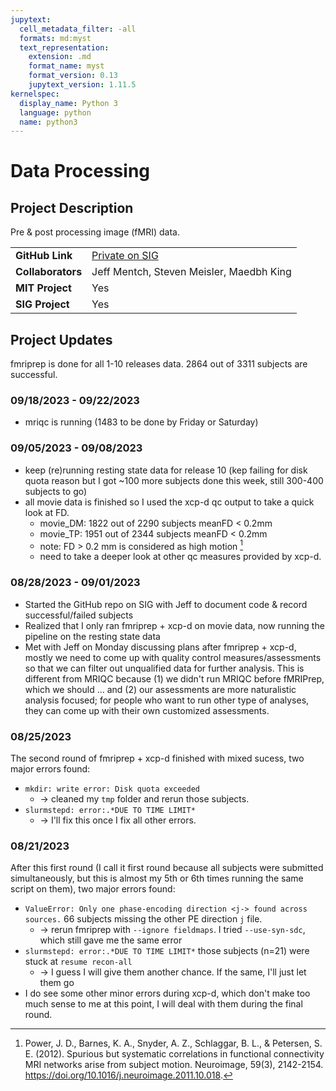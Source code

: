 ```yaml
---
jupytext:
  cell_metadata_filter: -all
  formats: md:myst
  text_representation:
    extension: .md
    format_name: myst
    format_version: 0.13
    jupytext_version: 1.11.5
kernelspec:
  display_name: Python 3
  language: python
  name: python3
---
```


# Data Processing

## Project Description
Pre & post processing image (fMRI) data.

| | |
| -------------- | ----------------------------- |
| **GitHub Link**  | [Private on SIG](https://github.com/sensein/hbn_fmri) |
| **Collaborators**| Jeff Mentch, Steven Meisler, Maedbh King|
| **MIT Project**  | Yes |
| **SIG Project**  | Yes |

## Project Updates

fmriprep is done for all 1-10 releases data. 2864 out of 3311 subjects are successful.

### 09/18/2023 - 09/22/2023
- mriqc is running (1483 to be done by Friday or Saturday)

### 09/05/2023 - 09/08/2023
- keep (re)running resting state data for release 10 (kep failing for disk quota reason but I got ~100 more subjects done this week, still 300-400 subjects to go)
- all movie data is finished so I used the xcp-d qc output to take a quick look at FD.
  - movie_DM: 1822 out of 2290 subjects meanFD < 0.2mm
  - movie_TP: 1951 out of 2344 subjects meanFD < 0.2mm
  - note: FD > 0.2 mm is considered as high motion [^1] 
  - need to take a deeper look at other qc measures provided by xcp-d.

### 08/28/2023 - 09/01/2023
- Started the GitHub repo on SIG with Jeff to document code & record successful/failed subjects
- Realized that I only ran fmriprep + xcp-d on movie data, now running the pipeline on the resting state data
- Met with Jeff on Monday discussing plans after fmriprep + xcp-d, mostly we need to come up with quality control measures/assessments so that we can filter out unqualified data for further analysis. This is different from MRIQC because (1) we didn't run MRIQC before fMRIPrep, which we should ... and (2) our assessments are more naturalistic analysis focused; for people who want to run other type of analyses, they can come up with their own customized assessments.

### 08/25/2023
The second round of fmriprep + xcp-d finished with mixed sucess, two major errors found:
- `mkdir: write error: Disk quota exceeded` 
  - -> cleaned my `tmp` folder and rerun those subjects.
- `slurmstepd: error:.*DUE TO TIME LIMIT*`
  - -> I'll fix this once I fix all other errors.

### 08/21/2023
After this first round (I call it first round because all subjects were submitted simultaneously, but this is almost my 5th or 6th times running the same script on them), two major errors found:
- `ValueError: Only one phase-encoding direction <j-> found across sources.` 66 subjects missing the other PE direction `j` file. 
  - -> rerun fmriprep with `--ignore fieldmaps`. I tried `--use-syn-sdc`, which still gave me the same error
- `slurmstepd: error:.*DUE TO TIME LIMIT*` those subjects (n=21) were stuck at `resume recon-all`
  - -> I guess I will give them another chance. If the same, I'll just let them go
- I do see some other minor errors during xcp-d, which don't make too much sense to me at this point, I will deal with them during the final round.

[^1]: Power, J. D., Barnes, K. A., Snyder, A. Z., Schlaggar, B. L., & Petersen, S. E. (2012). Spurious but systematic correlations in functional connectivity MRI networks arise from subject motion. Neuroimage, 59(3), 2142-2154. https://doi.org/10.1016/j.neuroimage.2011.10.018.